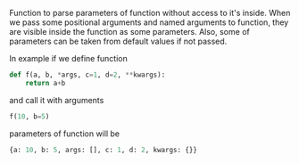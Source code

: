 Function to parse parameters of function without access to it's inside.
When we pass some positional arguments and named arguments to function, they are visible inside the function as some parameters. Also, some of parameters can be taken from default values if not passed.

In example if we define function

```python
def f(a, b, *args, c=1, d=2, **kwargs):
	return a+b
```

and call it with arguments

```python
f(10, b=5)
```

parameters of function will be
```python
{a: 10, b: 5, args: [], c: 1, d: 2, kwargs: {}}
```

